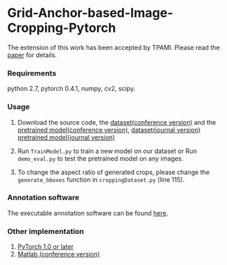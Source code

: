 # Grid-Anchor-based-Image-Cropping-Pytorch
The extension of this work has been accepted by TPAMI. Please read the [paper](https://www4.comp.polyu.edu.hk/~cslzhang/paper/GAIC-PAMI.pdf) for details.


### Requirements
python 2.7, pytorch 0.4.1, numpy, cv2, scipy. 

### Usage

1. Download the source code, the [dataset(conference version)](https://drive.google.com/open?id=1X9xK5O9cx4_MvDkWAs5wVuM-mPWINaqa) and the [pretrained model(conference version)](https://drive.google.com/open?id=1kaNWvfIdtbh2GIPNSWXdxqyS-d2DR1F3), [dataset(journal version)](https://drive.google.com/file/d/1tDdQqDe8dMoMIVi9Z0WWI5vtRViy01nR/view?usp=sharing) [pretrained model(journal version)](https://drive.google.com/file/d/1KWYQdL6R5hmOC9toTymbMORZDThpiEW4/view?usp=sharing)

2. Run ``TrainModel.py`` to train a new model on our dataset or Run ``demo_eval.py`` to test the pretrained model on any images.

3. To change the aspect ratio of generated crops, please change the ``generate_bboxes`` function in ``croppingDataset.py`` (line 115).

### Annotation software
The executable annotation software can be found [here](https://github.com/lld533/Grid-Anchor-based-Image-Cropping-Pytorch).

### Other implementation
1. [PyTorch 1.0 or later](https://github.com/lld533/Grid-Anchor-based-Image-Cropping-Pytorch)
2. [Matlab (conference version)](https://github.com/HuiZeng/Grid-Anchor-based-Image-Cropping)
